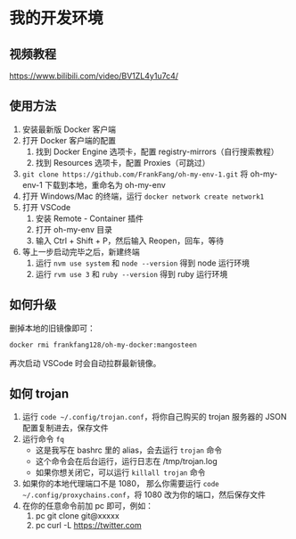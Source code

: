 # 我的开发环境


## 视频教程

https://www.bilibili.com/video/BV1ZL4y1u7c4/

## 使用方法

1. 安装最新版 Docker 客户端
2. 打开 Docker 客户端的配置
    1. 找到 Docker Engine 选项卡，配置 registry-mirrors（自行搜索教程）
    2. 找到 Resources 选项卡，配置 Proxies（可跳过）
3. `git clone https://github.com/FrankFang/oh-my-env-1.git` 将 oh-my-env-1 下载到本地，重命名为 oh-my-env
4. 打开 Windows/Mac 的终端，运行 `docker network create network1`
5. 打开 VSCode
    1. 安装 Remote - Container 插件
    2. 打开 oh-my-env 目录
    3. 输入 Ctrl + Shift + P，然后输入 Reopen，回车，等待
6. 等上一步启动完毕之后，新建终端
    1. 运行 `nvm use system` 和 `node --version` 得到 node 运行环境
    2. 运行 `rvm use 3` 和 `ruby --version` 得到 ruby 运行环境

## 如何升级

删掉本地的旧镜像即可：

```bash
docker rmi frankfang128/oh-my-docker:mangosteen
```

再次启动 VSCode 时会自动拉群最新镜像。

## 如何 trojan

1. 运行 `code ~/.config/trojan.conf`，将你自己购买的 trojan 服务器的 JSON 配置复制进去，保存文件
2. 运行命令 `fq`
    * 这是我写在 bashrc 里的 alias，会去运行 `trojan` 命令
    * 这个命令会在后台运行，运行日志在 /tmp/trojan.log
    * 如果你想关闭它，可以运行 `killall trojan` 命令
4. 如果你的本地代理端口不是 1080， 那么你需要运行 `code ~/.config/proxychains.conf`，将 1080 改为你的端口，然后保存文件
5. 在你的任意命令前加 pc 即可，例如：
    1. pc git clone git@xxxxx
    2. pc curl -L https://twitter.com
 
